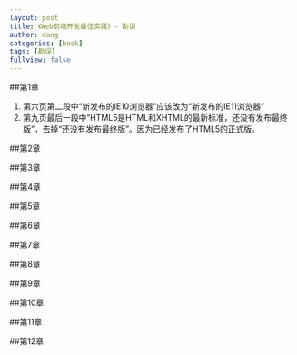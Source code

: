```yaml
---
layout: post
title: 《Web前端开发最佳实践》- 勘误
author: dang
categories: [book]
tags: [勘误]
fullview: false
---
```


##第1章
1. 第六页第二段中“新发布的IE10浏览器”应该改为“新发布的IE11浏览器”
2. 第九页最后一段中“HTML5是HTML和XHTML的最新标准，还没有发布最终版”，去掉“还没有发布最终版”。因为已经发布了HTML5的正式版。

##第2章

##第3章

##第4章

##第5章

##第6章

##第7章

##第8章

##第9章

##第10章

##第11章

##第12章
